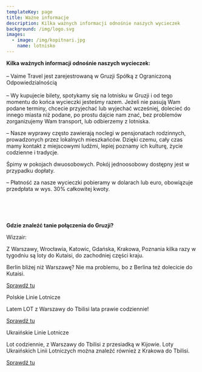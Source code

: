 ```yaml
---
templateKey: page
title: Ważne informacje
description: Kilka ważnych informacji odnośnie naszych wycieczek
background: /img/logo.svg
images:
  - image: /img/kopitnari.jpg
    name: lotnisko
---
```

**Kilka ważnych informacji odnośnie naszych wycieczek:**\
\
– Vaime Travel jest zarejestrowaną w Gruzji Spółką z Ograniczoną Odpowiedzialnością\
\
– Wy kupujecie bilety, spotykamy się na lotnisku w Gruzji i od tego momentu do końca wycieczki jesteśmy razem. Jeżeli nie pasują Wam podane terminy, chcecie przyjechać lub wyjechać wcześniej, dolecieć do innego miasta niż podane, po prostu dajcie nam znać, bez problemów zorganizujemy Wam transport, lub odbierzemy z lotniska.

–  Nasze wyprawy często zawierają noclegi  w pensjonatach rodzinnych, prowadzonych przez lokalnych mieszkańców. Dzięki czemu, cały czas mamy kontakt z miejscowymi ludźmi, lepiej poznamy ich kulturę, życie codzienne i tradycje.

Śpimy w pokojach dwuosobowych. Pokój jednoosobowy dostępny jest w przypadku dopłaty.

– Płatność za nasze wycieczki pobieramy w dolarach lub euro, obowiązuje przedpłata w wys. 30% całkowitej kwoty.


<br />
<br />
<br />

**Gdzie znaleźć tanie połączenia do Gruzji?**

Wizzair:

Z Warszawy, Wrocławia, Katowic, Gdańska, Krakowa, Poznania kilka razy w tygodniu są loty do Kutaisi, do zachodniej części kraju.

Berlin bliżej niż Warszawę? Nie ma problemu, bo z Berlina też dolecicie do Kutaisi.

[
Sprawdź tu
](https://wizzair.com/#/)

Polskie Linie Lotnicze

Latem LOT z Warszawy do Tbilisi lata prawie codziennie!

[
Sprawdź tu
](https://www.lot.com/pl/pl/)

Ukraińskie Linie Lotnicze

Lot codziennie, z Warszawy do Tbilisi z przesiadką w Kijowie. Loty Ukraińskich Linii Lotniczych można znaleźć również z Krakowa do Tbilisi.

[
Sprawdź tu](https://www.flyuia.com/ua/en/home)
